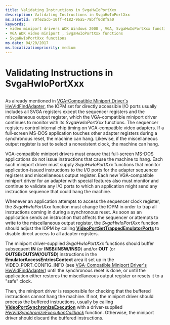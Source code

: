 ```yaml
---
title: Validating Instructions in SvgaHwIoPortXxx
description: Validating Instructions in SvgaHwIoPortXxx
ms.assetid: 70fe2acb-10ff-4182-96a5-78bff0d8f8a0
keywords:
- video miniport drivers WDK Windows 2000 , VGA, SvgaHwIoPortXxx functions
- VGA WDK video miniport , SvgaHwIoPortXxx functions
- SvgaHwIoPortXxx functions
ms.date: 04/20/2017
ms.localizationpriority: medium
---
```


# Validating Instructions in SvgaHwIoPortXxx


## <span id="ddk_validating_instructions_in_svgahwioportxxx_gg"></span><span id="DDK_VALIDATING_INSTRUCTIONS_IN_SVGAHWIOPORTXXX_GG"></span>


As already mentioned in [VGA-Compatible Miniport Driver's HwVidFindAdapter](vga-compatible-miniport-driver-s-hwvidfindadapter.md), the IOPM set for directly accessible I/O ports usually includes all SVGA registers except the sequencer registers and the miscellaneous output register, which the VGA-compatible miniport driver continues to monitor with its *SvgaHwIoPortXxx* functions. The sequencer registers control internal chip timing on VGA-compatible video adapters. If a full-screen MS-DOS application touches other adapter registers during a synchronous reset, the machine can hang. Likewise, if the miscellaneous output register is set to select a nonexistent clock, the machine can hang.

VGA-compatible miniport drivers must ensure that full-screen MS-DOS applications do not issue instructions that cause the machine to hang. Each such miniport driver must supply *SvgaHwIoPortXxx* functions that monitor application-issued instructions to the I/O ports for the adapter sequencer registers and miscellaneous output register. Each new VGA-compatible miniport driver for an adapter with special features also must monitor and continue to validate any I/O ports to which an application might send any instruction sequence that could hang the machine.

Whenever an application attempts to access the sequencer clock register, the *SvgaHwIoPortXxx* function must change the IOPM in order to trap all instructions coming in during a synchronous reset. As soon as an application sends an instruction that affects the sequencer or attempts to write to the miscellaneous output register, the *SvgaHwIoPortXxx* function should adjust the IOPM by calling [**VideoPortSetTrappedEmulatorPorts**](https://docs.microsoft.com/windows-hardware/drivers/ddi/video/nf-video-videoportsettrappedemulatorports) to disable direct access to all adapter registers.

The miniport driver-supplied *SvgaHwIoPortXxx* functions should buffer subsequent **IN** (or **INSB/INSW/INSD**) and/or **OUT** (or **OUTSB/OUTSW/OUTSD**) instructions in the **EmulatorAccessEntriesContext** area it set up in the VIDEO\_PORT\_CONFIG\_INFO (see [VGA-Compatible Miniport Driver's HwVidFindAdapter](vga-compatible-miniport-driver-s-hwvidfindadapter.md)) until the synchronous reset is done, or until the application either restores the miscellaneous output register or resets it to a "safe" clock.

Then, the miniport driver is responsible for checking that the buffered instructions cannot hang the machine. If not, the miniport driver should process the buffered instructions, usually by calling [**VideoPortSynchronizeExecution**](https://docs.microsoft.com/windows-hardware/drivers/ddi/video/nf-video-videoportsynchronizeexecution) with a driver-supplied [*HwVidSynchronizeExecutionCallback*](https://docs.microsoft.com/windows-hardware/drivers/ddi/video/nc-video-pminiport_synchronize_routine) function. Otherwise, the miniport driver should discard the buffered instructions.

 

 





